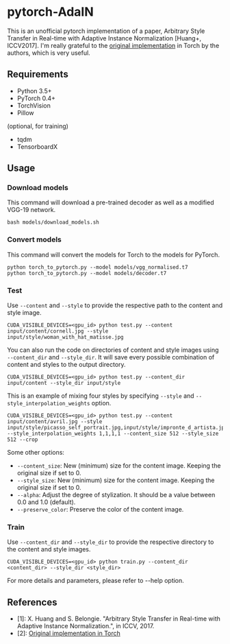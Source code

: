 # pytorch-AdaIN

This is an unofficial pytorch implementation of a paper, Arbitrary Style Transfer in Real-time with Adaptive Instance Normalization [Huang+, ICCV2017].
I'm really grateful to the [original implementation](https://github.com/xunhuang1995/AdaIN-style) in Torch by the authors, which is very useful.

## Requirements
- Python 3.5+
- PyTorch 0.4+
- TorchVision
- Pillow

(optional, for training)
- tqdm
- TensorboardX

## Usage

### Download models
This command will download a pre-trained decoder as well as a modified VGG-19 network.
```
bash models/download_models.sh
```

### Convert models
This command will convert the models for Torch to the models for PyTorch.
```
python torch_to_pytorch.py --model models/vgg_normalised.t7
python torch_to_pytorch.py --model models/decoder.t7
```

### Test
Use `--content` and `--style` to provide the respective path to the content and style image.
```
CUDA_VISIBLE_DEVICES=<gpu_id> python test.py --content input/content/cornell.jpg --style input/style/woman_with_hat_matisse.jpg
```

You can also run the code on directories of content and style images using `--content_dir` and `--style_dir`. It will save every possible combination of content and styles to the output directory.
```
CUDA_VISIBLE_DEVICES=<gpu_id> python test.py --content_dir input/content --style_dir input/style
```

This is an example of mixing four styles by specifying `--style` and `--style_interpolation_weights` option.
```
CUDA_VISIBLE_DEVICES=<gpu_id> python test.py --content input/content/avril.jpg --style input/style/picasso_self_portrait.jpg,input/style/impronte_d_artista.jpg,input/style/trial.jpg,input/style/antimonocromatismo.jpg --style_interpolation_weights 1,1,1,1 --content_size 512 --style_size 512 --crop
```

Some other options:
* `--content_size`: New (minimum) size for the content image. Keeping the original size if set to 0.
* `--style_size`: New (minimum) size for the content image. Keeping the original size if set to 0.
* `--alpha`: Adjust the degree of stylization. It should be a value between 0.0 and 1.0 (default).
* `--preserve_color`: Preserve the color of the content image.


### Train
Use `--content_dir` and `--style_dir` to provide the respective directory to the content and style images.
```
CUDA_VISIBLE_DEVICES=<gpu_id> python train.py --content_dir <content_dir> --style_dir <style_dir>
```

For more details and parameters, please refer to --help option.

## References
- [1]: X. Huang and S. Belongie. "Arbitrary Style Transfer in Real-time with Adaptive Instance Normalization.", in ICCV, 2017.
- [2]: [Original implementation in Torch](https://github.com/xunhuang1995/AdaIN-style)
